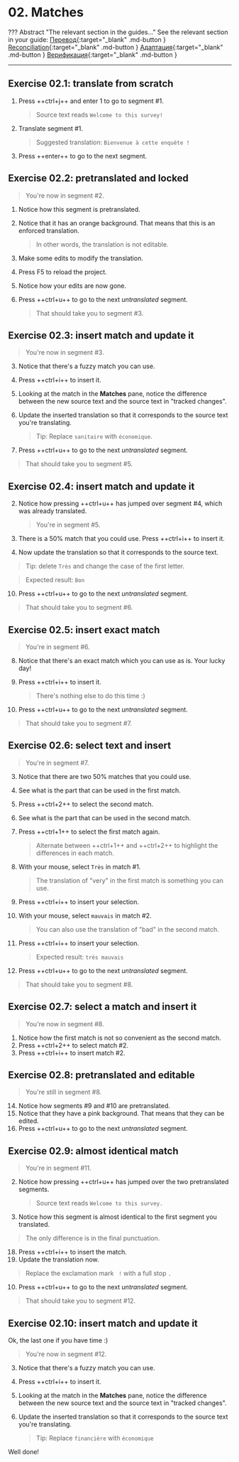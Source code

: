 # 02. Matches

??? Abstract "The relevant section in the guides..."
    See the relevant section in your guide:
    [Перевод](../../translation/matches/){:target="_blank" .md-button }
    [Reconciliation](../../reconciliation/matches/){:target="_blank" .md-button }
    [Адаптация](../../adaptation/matches/){:target="_blank" .md-button }
    [Верификация](../../verification/matches/){:target="_blank" .md-button }

---

## Exercise 02.1: translate from scratch

1. Press ++ctrl+j++ and enter 1 to go to segment #1.

   > Source text reads `Welcome to this survey!`

1. Translate segment #1.

   > Suggested translation: `Bienvenue à cette enquète !`

1. Press ++enter++ to go to the next segment.

## Exercise 02.2: pretranslated and locked

> You're now in segment #2.

1. Notice how this segment is pretranslated.
1. Notice that it has an orange background. That means that this is an enforced translation.

   > In other words, the translation is not editable.

1. Make some edits to modify the translation.
1. Press F5 to reload the project.
1. Notice how your edits are now gone.
2. Press ++ctrl+u++ to go to the next _untranslated_ segment.

   > That should take you to segment #3.

<!-- harmonize: move to -> go to @todo -->

## Exercise 02.3: insert match and update it

> You're now in segment #3.

3. Notice that there's a fuzzy match you can use.
4. Press ++ctrl+i++ to insert it.
5. Looking at the match in the **Matches** pane, notice the difference between the new source text and the source text in "tracked changes".
6. Update the inserted translation so that it corresponds to the source text you're translating.

   > Tip: Replace `sanitaire` with `économique`.

10. Press ++ctrl+u++ to go to the next _untranslated_ segment.

   > That should take you to segment #5.

## Exercise 02.4: insert match and update it

2. Notice how pressing ++ctrl+u++ has jumped over segment #4, which was already translated.

   > You're in segment #5.

3. There is a 50% match that you could use. Press ++ctrl+i++ to insert it.
12. Now update the translation so that it corresponds to the source text.

   > Tip: delete `Très` and change the case of the first letter.

   > Expected result: `Bon`

10. Press ++ctrl+u++ to go to the next _untranslated_ segment.

   > That should take you to segment #6.


## Exercise 02.5: insert exact match

> You're in segment #6.

8. Notice that there's an exact match which you can use as is. Your lucky day!
9. Press ++ctrl+i++ to insert it.

   > There's nothing else to do this time :)

10. Press ++ctrl+u++ to go to the next _untranslated_ segment.

   > That should take you to segment #7.


## Exercise 02.6: select text and insert

> You're in segment #7.

3. Notice that there are two 50% matches that you could use.
3. See what is the part that can be used in the first match.
3. Press ++ctrl+2++ to select the second match.
3. See what is the part that can be used in the second match.
3. Press ++ctrl+1++ to select the first match again.

   > Alternate between ++ctrl+1++ and ++ctrl+2++ to highlight the differences in each match.

4. With your mouse, select `Très` in match #1.

   > The translation of "very" in the first match is something you can use.

4. Press ++ctrl+i++ to insert your selection.
4. With your mouse, select `mauvais` in match #2.

   > You can also use the translation of "bad" in the second match.

4. Press ++ctrl+i++ to insert your selection.

   > Expected result: `très mauvais`


10. Press ++ctrl+u++ to go to the next _untranslated_ segment.

   > That should take you to segment #8.


## Exercise 02.7: select a match and insert it

> You're now in segment #8.

1. Notice how the first match is not so convenient as the second match.
2. Press ++ctrl+2++ to select match #2.
3. Press ++ctrl+i++ to insert match #2.

## Exercise 02.8: pretranslated and editable

> You're still in segment #8.

14. Notice how segments #9 and #10 are pretranslated.
15. Notice that they have a pink background. That means that they can be edited.
16. Press ++ctrl+u++ to go to the next _untranslated_ segment.

## Exercise 02.9: almost identical match

> You're in segment #11.

2. Notice how pressing ++ctrl+u++ has jumped over the two pretranslated segments.

   > Source text reads `Welcome to this survey.`

17. Notice how this segment is almost identical to the first segment you translated.

   > The only difference is in the final punctuation.

18. Press ++ctrl+i++ to insert the match.
19. Update the translation now.

   > Replace the exclamation mark ` !` with a full stop `.`

10. Press ++ctrl+u++ to go to the next _untranslated_ segment.

   > That should take you to segment #12.

<!--
quiz: which one is more efficient?
-->


<!--
quiz: do you prefer to select and insert, or insert and update?
-->


## Exercise 02.10: insert match and update it

Ok, the last one if you have time :)

> You're now in segment #12.

3. Notice that there's a fuzzy match you can use.
4. Press ++ctrl+i++ to insert it.
5. Looking at the match in the **Matches** pane, notice the difference between the new source text and the source text in "tracked changes".
6. Update the inserted translation so that it corresponds to the source text you're translating.

   > Tip: Replace `financière` with `économique`

Well done!